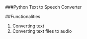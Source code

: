 ###Python Text to Speech Converter

##Functionalities
1. Converting text
2. Converting text files to audio